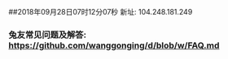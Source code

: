 ##2018年09月28日07时12分07秒 新址: 104.248.181.249
### 兔友常见问题及解答: https://github.com/wanggonging/d/blob/w/FAQ.md
